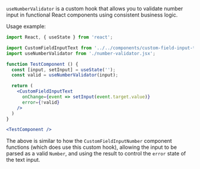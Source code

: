 `useNumberValidator` is a custom hook that allows you to validate number input in functional React components using consistent business logic.

Usage example:
```jsx
import React, { useState } from 'react';

import CustomFieldInputText from '../../components/custom-field-input-text/custom-field-input-text.jsx';
import useNumberValidator from './number-validator.jsx';

function TestComponent () {
  const [input, setInput] = useState('');
  const valid = useNumberValidator(input);

  return (
    <CustomFieldInputText
      onChange={event => setInput(event.target.value)}
      error={!valid}
    />
  )
}

<TestComponent />
```

The above is similar to how the `CustomFieldInputNumber` component functions (which does use this custom hook), allowing the input to be parsed as a valid `Number`, and using the result to control the `error` state of the text input.